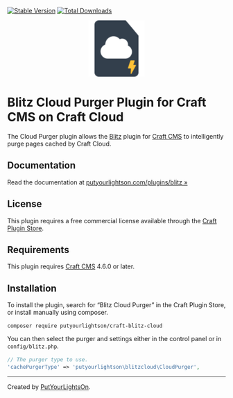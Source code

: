 [![Stable Version](https://img.shields.io/packagist/v/putyourlightson/craft-blitz-cloud?label=stable)]((https://packagist.org/packages/putyourlightson/craft-blitz-cloud))
[![Total Downloads](https://img.shields.io/packagist/dt/putyourlightson/craft-blitz-cloud)](https://packagist.org/packages/putyourlightson/craft-blitz-cloud)

<p align="center"><img width="130" src="https://raw.githubusercontent.com/putyourlightson/craft-blitz-cloud/v1/src/icon.svg"></p>

# Blitz Cloud Purger Plugin for Craft CMS on Craft Cloud

The Cloud Purger plugin allows the [Blitz](https://putyourlightson.com/plugins/blitz) plugin for [Craft CMS](https://craftcms.com/) to intelligently purge pages cached by Craft Cloud.

## Documentation

Read the documentation at [putyourlightson.com/plugins/blitz »](https://putyourlightson.com/plugins/blitz#reverse-proxy-purgers)

## License

This plugin requires a free commercial license available through the [Craft Plugin Store](https://plugins.craftcms.com/blitz-cloud).

## Requirements

This plugin requires [Craft CMS](https://craftcms.com/) 4.6.0 or later.

## Installation

To install the plugin, search for “Blitz Cloud Purger” in the Craft Plugin Store, or install manually using composer.

```shell
composer require putyourlightson/craft-blitz-cloud
```

You can then select the purger and settings either in the control panel or in `config/blitz.php`.

```php
// The purger type to use.
'cachePurgerType' => 'putyourlightson\blitzcloud\CloudPurger',
```

---

Created by [PutYourLightsOn](https://putyourlightson.com/).
